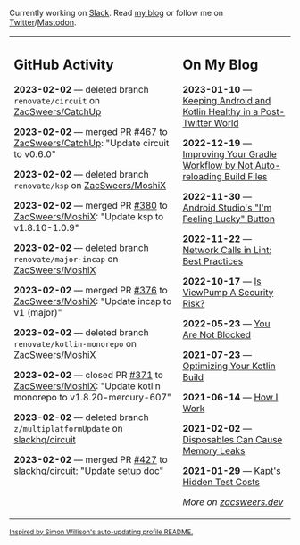 Currently working on [Slack](https://slack.com/). Read [my blog](https://zacsweers.dev/) or follow me on [Twitter](https://twitter.com/ZacSweers)/[Mastodon](https://hachyderm.io/@ZacSweers).

<table><tr><td valign="top" width="60%">

## GitHub Activity
<!-- githubActivity starts -->
**2023-02-02** — deleted branch `renovate/circuit` on [ZacSweers/CatchUp](https://github.com/ZacSweers/CatchUp)

**2023-02-02** — merged PR [#467](https://github.com/ZacSweers/CatchUp/pull/467) to [ZacSweers/CatchUp](https://github.com/ZacSweers/CatchUp): "Update circuit to v0.6.0"

**2023-02-02** — deleted branch `renovate/ksp` on [ZacSweers/MoshiX](https://github.com/ZacSweers/MoshiX)

**2023-02-02** — merged PR [#380](https://github.com/ZacSweers/MoshiX/pull/380) to [ZacSweers/MoshiX](https://github.com/ZacSweers/MoshiX): "Update ksp to v1.8.10-1.0.9"

**2023-02-02** — deleted branch `renovate/major-incap` on [ZacSweers/MoshiX](https://github.com/ZacSweers/MoshiX)

**2023-02-02** — merged PR [#376](https://github.com/ZacSweers/MoshiX/pull/376) to [ZacSweers/MoshiX](https://github.com/ZacSweers/MoshiX): "Update incap to v1 (major)"

**2023-02-02** — deleted branch `renovate/kotlin-monorepo` on [ZacSweers/MoshiX](https://github.com/ZacSweers/MoshiX)

**2023-02-02** — closed PR [#371](https://github.com/ZacSweers/MoshiX/pull/371) to [ZacSweers/MoshiX](https://github.com/ZacSweers/MoshiX): "Update kotlin monorepo to v1.8.20-mercury-607"

**2023-02-02** — deleted branch `z/multiplatformUpdate` on [slackhq/circuit](https://github.com/slackhq/circuit)

**2023-02-02** — merged PR [#427](https://github.com/slackhq/circuit/pull/427) to [slackhq/circuit](https://github.com/slackhq/circuit): "Update setup doc"
<!-- githubActivity ends -->
</td><td valign="top" width="40%">

## On My Blog
<!-- blog starts -->
**2023-01-10** — [Keeping Android and Kotlin Healthy in a Post-Twitter World](https://www.zacsweers.dev/keeping-android-healthy/)

**2022-12-19** — [Improving Your Gradle Workflow by Not Auto-reloading Build Files](https://www.zacsweers.dev/improving-your-workflow-by-not-auto-reloading-build-files/)

**2022-11-30** — [Android Studio's "I'm Feeling Lucky" Button](https://www.zacsweers.dev/android-studios-im-feeling-lucky-button/)

**2022-11-22** — [Network Calls in Lint: Best Practices](https://www.zacsweers.dev/network-calls-in-lint-best-practices/)

**2022-10-17** — [Is ViewPump A Security Risk?](https://www.zacsweers.dev/is-viewpump-a-security-risk/)

**2022-05-23** — [You Are Not Blocked](https://www.zacsweers.dev/you-are-not-blocked/)

**2021-07-23** — [Optimizing Your Kotlin Build](https://www.zacsweers.dev/optimizing-your-kotlin-build/)

**2021-06-14** — [How I Work](https://www.zacsweers.dev/how-i-work/)

**2021-02-02** — [Disposables Can Cause Memory Leaks](https://www.zacsweers.dev/disposables-can-cause-memory-leaks/)

**2021-01-29** — [Kapt's Hidden Test Costs](https://www.zacsweers.dev/kapts-hidden-test-costs/)
<!-- blog ends -->
_More on [zacsweers.dev](https://zacsweers.dev/)_
</td></tr></table>

<sub><a href="https://simonwillison.net/2020/Jul/10/self-updating-profile-readme/">Inspired by Simon Willison's auto-updating profile README.</a></sub>